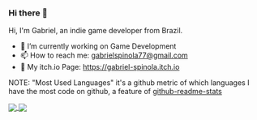### Hi there 👋

Hi, I'm Gabriel, an indie game developer from Brazil.

- 🔭 I’m currently working on Game Development
- 📫 How to reach me: gabrielspinola77@gmail.com
- 👾 My itch.io Page: https://gabriel-spinola.itch.io

NOTE: "Most Used Languages" it's a github metric of which languages I have the most code on github, a feature of [github-readme-stats](https://github.com/anuraghazra/github-readme-stats)

<a href="https://github.com/anuraghazra/github-readme-stats">
  <img align="center" src="https://github-readme-stats.vercel.app/api?username=Gabriel-Spinola&show_icons=true&count_private=true&theme=tokyonight&include_all_commits=true" />
</a>
<a href="https://github.com/anuraghazra/convoychat">
  <img align="center" src="https://github-readme-stats.vercel.app/api/top-langs/?username=Gabriel-Spinola&layout=compact&theme=tokyonight&hide=css,ShaderLab,HLSL,yacc,hack&count_private=true&exclude_repo=PHP-and-SQL-Study,CS-and-Unity-Practice-Projects,SpaceHell-MiniJaaj" />
</a>

